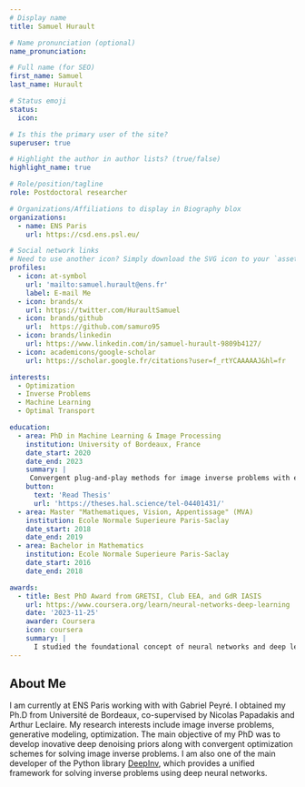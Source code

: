 ```yaml
---
# Display name
title: Samuel Hurault

# Name pronunciation (optional)
name_pronunciation: 

# Full name (for SEO)
first_name: Samuel
last_name: Hurault

# Status emoji
status:
  icon:

# Is this the primary user of the site?
superuser: true

# Highlight the author in author lists? (true/false)
highlight_name: true

# Role/position/tagline
role: Postdoctoral researcher

# Organizations/Affiliations to display in Biography blox
organizations:
  - name: ENS Paris
    url: https://csd.ens.psl.eu/

# Social network links
# Need to use another icon? Simply download the SVG icon to your `assets/media/icons/` folder.
profiles:
  - icon: at-symbol
    url: 'mailto:samuel.hurault@ens.fr'
    label: E-mail Me
  - icon: brands/x
    url: https://twitter.com/HuraultSamuel
  - icon: brands/github
    url:  https://github.com/samuro95
  - icon: brands/linkedin
    url: https://www.linkedin.com/in/samuel-hurault-9809b4127/
  - icon: academicons/google-scholar
    url: https://scholar.google.fr/citations?user=f_rtYCAAAAAJ&hl=fr

interests:
  - Optimization
  - Inverse Problems
  - Machine Learning 
  - Optimal Transport

education:
  - area: PhD in Machine Learning & Image Processing
    institution: University of Bordeaux, France
    date_start: 2020
    date_end: 2023
    summary: |
     Convergent plug-and-play methods for image inverse problems with explicit and nonconvex deep regularization. Supervised by Prof. Nicolas Papadakis and Dr. Arthur Leclaire. 
    button:
      text: 'Read Thesis'
      url: 'https://theses.hal.science/tel-04401431/'
  - area: Master "Mathematiques, Vision, Appentissage" (MVA)
    institution: Ecole Normale Superieure Paris-Saclay
    date_start: 2018
    date_end: 2019
  - area: Bachelor in Mathematics
    institution: Ecole Normale Superieure Paris-Saclay
    date_start: 2016
    date_end: 2018

awards:
  - title: Best PhD Award from GRETSI, Club EEA, and GdR IASIS
    url: https://www.coursera.org/learn/neural-networks-deep-learning
    date: '2023-11-25'
    awarder: Coursera
    icon: coursera
    summary: |
      I studied the foundational concept of neural networks and deep learning. By the end, I was familiar with the significant technological trends driving the rise of deep learning; build, train, and apply fully connected deep neural networks; implement efficient (vectorized) neural networks; identify key parameters in a neural network’s architecture; and apply deep learning to your own applications.
---
```


## About Me


I am currently at ENS Paris working with with Gabriel Peyré. I obtained my Ph.D from Université de Bordeaux, co-supervised by Nicolas Papadakis and  Arthur Leclaire. My research interests include image inverse problems, generative modeling, optimization. The main objective of my PhD was to develop inovative deep denoising priors along with convergent optimization schemes for solving image inverse problems. I am also one of the main developer of the Python library [DeepInv](https://github.com/deepinv/deepinv), which provides a unified framework for solving inverse problems using deep neural networks. 

